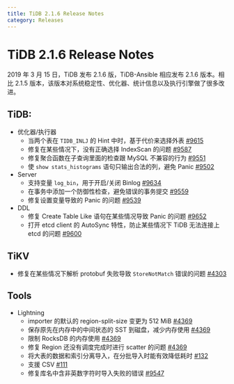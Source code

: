 ```yaml
---
title: TiDB 2.1.6 Release Notes
category: Releases
---
```


# TiDB 2.1.6 Release Notes

2019 年 3 月 15 日，TiDB 发布 2.1.6 版，TiDB-Ansible 相应发布 2.1.6 版本。相比 2.1.5 版本，该版本对系统稳定性、优化器、统计信息以及执行引擎做了很多改进。

## TiDB:

+ 优化器/执行器
    - 当两个表在 `TIDB_INLJ` 的 Hint 中时，基于代价来选择外表 [#9615](https://github.com/pingcap/tidb/pull/9615)
    - 修复在某些情况下，没有正确选择 IndexScan 的问题 [#9587](https://github.com/pingcap/tidb/pull/9587)
    - 修复聚合函数在子查询里面的检查跟 MySQL 不兼容的行为 [#9551](https://github.com/pingcap/tidb/pull/9551)
    - 使 `show stats_histograms` 语句只输出合法的列，避免 Panic [#9502](https://github.com/pingcap/tidb/pull/9502) 
+ Server
    - 支持变量 `log_bin`，用于开启/关闭 Binlog [#9634](https://github.com/pingcap/tidb/pull/9634)
    - 在事务中添加一个防御性检查，避免错误的事务提交 [#9559](https://github.com/pingcap/tidb/pull/9559)
    - 修复设置变量导致的 Panic 的问题 [#9539](https://github.com/pingcap/tidb/pull/9539) 
+ DDL
    - 修复 Create Table Like 语句在某些情况导致 Panic 的问题 [#9652](https://github.com/pingcap/tidb/pull/9652)
    - 打开 etcd client 的 AutoSync 特性，防止某些情况下 TiDB 无法连接上 etcd 的问题 [#9600](https://github.com/pingcap/tidb/pull/9600)

## TiKV

- 修复在某些情况下解析 protobuf 失败导致 `StoreNotMatch` 错误的问题 [#4303](https://github.com/tikv/tikv/pull/4303) 

## Tools

+ Lightning
    - importer 的默认的 region-split-size 变更为 512 MiB [#4369](https://github.com/tikv/tikv/pull/4369)
    - 保存原先在内存中的中间状态的 SST 到磁盘，减少内存使用 [#4369](https://github.com/tikv/tikv/pull/4369)
    - 限制 RocksDB 的内存使用 [#4369](https://github.com/tikv/tikv/pull/4369)
    - 修复 Region 还没有调度完成时进行 scatter 的问题 [#4369](https://github.com/tikv/tikv/pull/4369)
    - 将大表的数据和索引分离导入，在分批导入时能有效降低耗时 [#132](https://github.com/pingcap/tidb-lightning/pull/132) 
    - 支援 CSV [#111](https://github.com/pingcap/tidb-lightning/pull/111) 
    - 修复库名中含非英数字符时导入失败的错误 [#9547](https://github.com/pingcap/tidb/pull/9547) 
